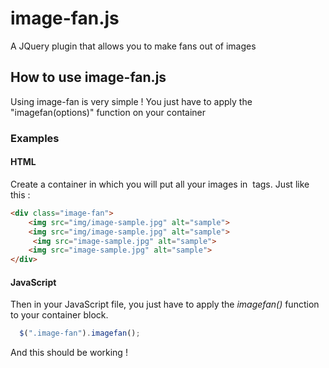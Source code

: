 # image-fan.js
A JQuery plugin that allows you to make fans out of images
<h2>How to use image-fan.js</h2>

Using image-fan is very simple ! You just have to apply the "imagefan(options)" function on your container

<h3>Examples</h3>

<h4>HTML</h4>

Create a container in which you will put all your images in <img> tags.
Just like this :

```HTML
<div class="image-fan">
    <img src="img/image-sample.jpg" alt="sample">
    <img src="img/image-sample.jpg" alt="sample">
     <img src="image-sample.jpg" alt="sample">
    <img src="image-sample.jpg" alt="sample">
</div>
```

<h4>JavaScript</h4>

Then in your JavaScript file, you just have to apply the <em>imagefan()</em> function to your container block.

```javascript
  $(".image-fan").imagefan();
```
 
And this should be working ! 
